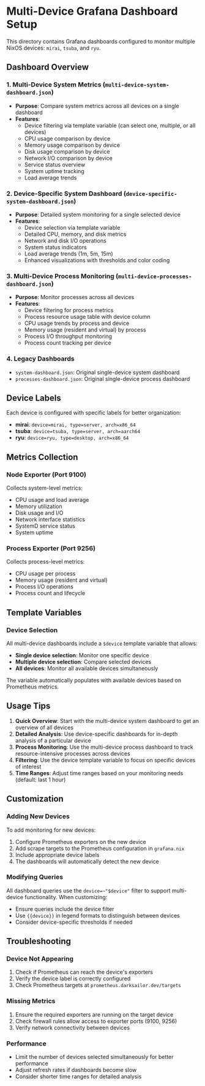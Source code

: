 # Multi-Device Grafana Dashboard Setup

This directory contains Grafana dashboards configured to monitor multiple NixOS devices: `mirai`, `tsuba`, and `ryu`.

## Dashboard Overview

### 1. Multi-Device System Metrics (`multi-device-system-dashboard.json`)
- **Purpose**: Compare system metrics across all devices on a single dashboard
- **Features**:
  - Device filtering via template variable (can select one, multiple, or all devices)
  - CPU usage comparison by device
  - Memory usage comparison by device
  - Disk usage comparison by device
  - Network I/O comparison by device
  - Service status overview
  - System uptime tracking
  - Load average trends

### 2. Device-Specific System Dashboard (`device-specific-system-dashboard.json`)
- **Purpose**: Detailed system monitoring for a single selected device
- **Features**:
  - Device selection via template variable
  - Detailed CPU, memory, and disk metrics
  - Network and disk I/O operations
  - System status indicators
  - Load average trends (1m, 5m, 15m)
  - Enhanced visualizations with thresholds and color coding

### 3. Multi-Device Process Monitoring (`multi-device-processes-dashboard.json`)
- **Purpose**: Monitor processes across all devices
- **Features**:
  - Device filtering for process metrics
  - Process resource usage table with device column
  - CPU usage trends by process and device
  - Memory usage (resident and virtual) by process
  - Process I/O throughput monitoring
  - Process count tracking per device

### 4. Legacy Dashboards
- `system-dashboard.json`: Original single-device system dashboard
- `processes-dashboard.json`: Original single-device process dashboard

## Device Labels

Each device is configured with specific labels for better organization:

- **mirai**: `device=mirai, type=server, arch=x86_64`
- **tsuba**: `device=tsuba, type=server, arch=aarch64`
- **ryu**: `device=ryu, type=desktop, arch=x86_64`

## Metrics Collection

### Node Exporter (Port 9100)
Collects system-level metrics:
- CPU usage and load average
- Memory utilization
- Disk usage and I/O
- Network interface statistics
- SystemD service status
- System uptime

### Process Exporter (Port 9256)
Collects process-level metrics:
- CPU usage per process
- Memory usage (resident and virtual)
- Process I/O operations
- Process count and lifecycle

## Template Variables

### Device Selection
All multi-device dashboards include a `$device` template variable that allows:
- **Single device selection**: Monitor one specific device
- **Multiple device selection**: Compare selected devices
- **All devices**: Monitor all available devices simultaneously

The variable automatically populates with available devices based on Prometheus metrics.

## Usage Tips

1. **Quick Overview**: Start with the multi-device system dashboard to get an overview of all devices
2. **Detailed Analysis**: Use device-specific dashboards for in-depth analysis of a particular device
3. **Process Monitoring**: Use the multi-device process dashboard to track resource-intensive processes across devices
4. **Filtering**: Use the device template variable to focus on specific devices of interest
5. **Time Ranges**: Adjust time ranges based on your monitoring needs (default: last 1 hour)

## Customization

### Adding New Devices
To add monitoring for new devices:
1. Configure Prometheus exporters on the new device
2. Add scrape targets to the Prometheus configuration in `grafana.nix`
3. Include appropriate device labels
4. The dashboards will automatically detect the new device

### Modifying Queries
All dashboard queries use the `device=~"$device"` filter to support multi-device functionality. When customizing:
- Ensure queries include the device filter
- Use `{{device}}` in legend formats to distinguish between devices
- Consider device-specific thresholds if needed

## Troubleshooting

### Device Not Appearing
1. Check if Prometheus can reach the device's exporters
2. Verify the device label is correctly configured
3. Check Prometheus targets at `prometheus.darksailor.dev/targets`

### Missing Metrics
1. Ensure the required exporters are running on the target device
2. Check firewall rules allow access to exporter ports (9100, 9256)
3. Verify network connectivity between devices

### Performance
- Limit the number of devices selected simultaneously for better performance
- Adjust refresh rates if dashboards become slow
- Consider shorter time ranges for detailed analysis